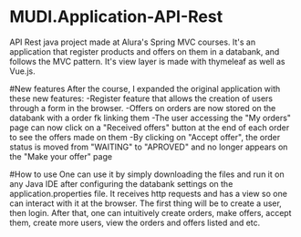 # MUDI.Application-API-Rest
API Rest java project made at Alura's Spring MVC courses. It's an application that register products and offers on them in a databank, and follows the MVC pattern. It's view layer is made with thymeleaf as well as Vue.js. 

#New features 
After the course, I expanded the original application with these new features: 
-Register feature that allows the creation of users through a form in the browser. 
-Offers on orders are now stored on the databank with a order fk linking them 
-The user accessing the "My orders" page can now click on a "Received offers" button at the end of each order to see the offers made on them 
-By clicking on "Accept offer", the order status is moved from "WAITING" to "APROVED" and no longer appears on the "Make your offer" page

#How to use
One can use it by simply downloading the files and run it on any Java IDE after configuring the databank settings on the application.properties file. It receives http requests and has a view so one can interact with it at the browser. The first thing will be to create a user, then login. After that, one can intuitively create orders, make offers, accept them, create more users, view the orders and offers listed and etc.
